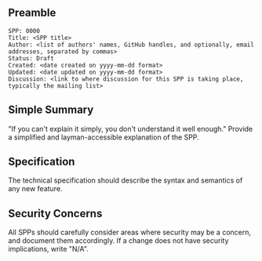 ## Preamble

```
SPP: 0000
Title: <SPP title>
Author: <list of authors' names, GitHub handles, and optionally, email addresses, separated by commas>
Status: Draft
Created: <date created on yyyy-mm-dd format>
Updated: <date updated on yyyy-mm-dd format>
Discussion: <link to where discussion for this SPP is taking place, typically the mailing list>
```

## Simple Summary
"If you can't explain it simply, you don't understand it well enough." Provide a simplified and
layman-accessible explanation of the SPP.

## Specification
The technical specification should describe the syntax and semantics of any new feature.

## Security Concerns
All SPPs should carefully consider areas where security may be a concern, and document them
accordingly. If a change does not have security implications, write "N/A".
